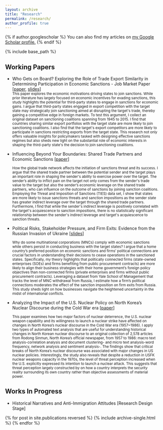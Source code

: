 ```yaml
---
layout: archive
title: "Research"
permalink: /research/
author_profile: true
---
```


{% if author.googlescholar %}
  You can also find my articles on <u><a href="{{author.googlescholar}}">my Google Scholar profile</a>.</u>
{% endif %}

{% include base_path %}
<h2>Working Papers</h2> 


<ul>
<li>Who Gets on Board? Exploring the Role of Trade Export Similarity in Determining Participation in Economic Sanctions - Job Market Paper [<a href="https://drive.google.com/file/d/1mpxQd_UWl55UzKtzsc89jLyVf1ty9EF6/preview">paper</a>, <a href="https://drive.google.com/file/d/1VQ1vC0HL5T8FK4SyAepXqi3e9e9ZyJEj/preview">slides</a>] </li>
<small> This paper explores the economic motivations driving states to join sanctions. While prior literature has largely focused on economic incentives for evading sanctions, this study highlights the potential for third-party states to engage in sanctions for economic gains. I argue that third-party states engaged in export competition with the target state may strategically join sanctioning aimed at disrupting the target's trade, thereby gaining a competitive edge in foreign markets. To test this argument, I collect an original dataset on sanctioning coalitions spanning from 1945 to 2015. I find that countries sharing similar export portfolios with the target state are more likely to join sanctioning coalitions. I also find that the target's export competitors are more likely to participate in sanctions restricting exports from the target state. This research not only offers valuable insights for policymakers tasked with designing effective sanctions regimes but also sheds new light on the substantial role of economic interests in shaping the third-party state's the decision to join sanctioning coalitions. </small>
</ul>

<ul>
<li>Influencing Beyond Your Boundaries: Shared Trade Partners and Economic Sanctions [<a href="https://drive.google.com/file/d/12-ksTmFPiWjg9MoajdUKwXARulAzlsgN/preview">paper</a>] </li>
  
<small> How the global trade network affects the initiation of sanctions threat and its success. I argue that the shared trade partner between the potential sender and the target plays an important role in shaping the sender's ability to exercise power over the target. The sender’s ability to inflict pain on the target not only comes from the sender's trade value to the target but also the sender’s economic leverage on the shared trade partners, who can influence on the outcome of sanctions by joining sanction coalitions. Employing the Threat and Imposition of Sanctions (TIES) data set, I show that states are more likely to issue sanctions threats and sanction impositions as the sender state has greater indirect leverage over the target through the shared trade partners. Furthermore, I find that while the sender's indirect leverage is positively correlated with the target's acquiescence to sanction impositions, there is no statistically significant relationship between the sender's indirect leverage and target's acquiescence to sanction threats.</small>
</ul>

<ul>
<li> Political Risks, Stakeholder Pressure, and Firm Exits: Evidence from the Russian Invasion of Ukraine [<a href="https://drive.google.com/file/d/1xOYZRaVjrt_7kwlK-Z5ZLVQbAfhd_M8n/preview">slides</a>]
  
 </li>

<small> Why do some multinational corporations (MNCs) comply with economic sanctions while others persist in conducting business with the target states? I argue that a home country’s preferred position on economic sanctions and firms’ political connections are crucial factors in understanding their decisions to cease operations in the sanctioned states. Specifically, my theory highlights that politically connected firms (state-owned enterprises (SOEs) and firms benefiting from public procurement contracts) are more likely to align their business strategies with their home government’s foreign policy objectives than non-connected firms (private enterprises and firms without public procurement contracts). Leveraging a dataset from Yale School of Management that tracks the level of MNC withdrawal from Russia, I estimate how a firm’s political connections moderates the effect of the sanction imposition on firm exits from Russia. This study sheds light on how businesses navigate the heightened uncertainty in the midst of international conflicts.</small>
</ul>


<ul>
<li> Analyzing the Impact of the U.S. Nuclear Policy on North Korea’s Nuclear Discourse during the Cold War era [<a href="https://drive.google.com/file/d/18IHjOlpeKypDb8MqF2KarADwaw-UGkm5/preview">paper</a>] </li>

<small>   This paper examines how two major factors of nuclear deterrence, the U.S. nuclear weapon capability and its willingness to launch a nuclear strike have affected on changes in North Korea’s nuclear discourse in the Cold War era (1957~1986). I apply two types of automated text analysis that are useful for understanding historical changes in North Korean nuclear discourse to an original collection of 2,578 articles from Rodong Sinmun, North Korea’s official newspaper, from 1957 to 1986: macro text analysis-correlation analysis and document clustering- and micro text analysis-word frequency, network analysis and sentiment analysis-. The findings show that critical breaks of North Korea’s nuclear discourse was associated with major changes in US nuclear policies. Interestingly, the study also reveals that despite a reduction in USFK nuclear weapons capacity in the 1970s, the level of threat perception increased when the U.S. explicitly expressed its intention to launch a nuclear attack. This suggests that threat perception largely constructed by on how a country interprets the security reality surrounding its own country rather than objective assessments of material power. </small>
</ul>



<p></p>

<h2> Works In Progress </h2> 


<ul>
<li> Historical Narratives and Anti-Immigration Attitudes [Research Design Stage]
</li>

</ul>




{% for post in site.publications reversed %}
  {% include archive-single.html %}
{% endfor %}
